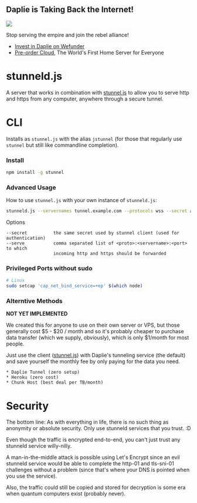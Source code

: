 Daplie is Taking Back the Internet!
--------------

[![](https://daplie.github.com/igg/images/ad-developer-rpi-white-890x275.jpg?v2)](https://daplie.com/preorder/)

Stop serving the empire and join the rebel alliance!

* [Invest in Daplie on Wefunder](https://daplie.com/invest/)
* [Pre-order Cloud](https://daplie.com/preorder/), The World's First Home Server for Everyone

# stunneld.js

A server that works in combination with [stunnel.js](https://github.com/Daplie/node-tunnel-client)
to allow you to serve http and https from any computer, anywhere through a secure tunnel.

CLI
===

Installs as `stunnel.js` with the alias `jstunnel`
(for those that regularly use `stunnel` but still like commandline completion).

### Install

```bash
npm install -g stunnel
```

### Advanced Usage

How to use `stunnel.js` with your own instance of `stunneld.js`:

```bash
stunneld.js --servernames tunnel.example.com --protocols wss --secret abc123
```

Options

```
--secret          the same secret used by stunnel client (used for authentication)
--serve           comma separated list of <proto>:<servername>:<port> to which
                  incoming http and https should be forwarded
```

### Privileged Ports without sudo

```bash
# Linux
sudo setcap 'cap_net_bind_service=+ep' $(which node)
```

### Alterntive Methods

**NOT YET IMPLEMENTED**

We created this for anyone to use on their own server or VPS,
but those generally cost $5 - $20 / month and so it's probably
cheaper to purchase data transfer (which we supply, obviously),
which is only $1/month for most people.

Just use the client ([stunnel.js](https://github.com/Daplie/node-tunnel-client))
with Daplie's tunneling service (the default) and save yourself the monthly fee
by only paying for the data you need.

	* Daplie Tunnel (zero setup)
	* Heroku (zero cost)
	* Chunk Host (best deal per TB/month)

Security
========

The bottom line: As with everything in life, there is no such thing as anonymity
or absolute security. Only use stunneld services that you trust. :D

Even though the traffic is encrypted end-to-end, you can't just trust any stunneld service
willy-nilly.

A man-in-the-middle attack is possible using Let's Encrypt since an evil stunneld service
would be able to complete the http-01 and tls-sni-01 challenges without a problem
(since that's where your DNS is pointed when you use the service).

Also, the traffic could still be copied and stored for decryption is some era when quantum
computers exist (probably never).
